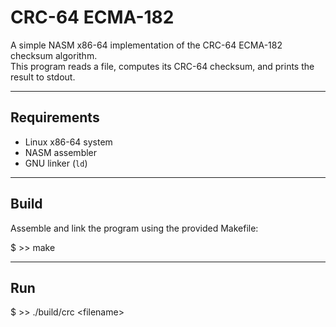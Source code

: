 # CRC-64 ECMA-182

A simple NASM x86-64 implementation of the CRC-64 ECMA-182 checksum algorithm.  
This program reads a file, computes its CRC-64 checksum, and prints the result to stdout.

---

## Requirements
- Linux x86-64 system
- NASM assembler
- GNU linker (`ld`)

---

## Build
Assemble and link the program using the provided Makefile:

$ >> make

---

## Run

$ >> ./build/crc \<filename\>

